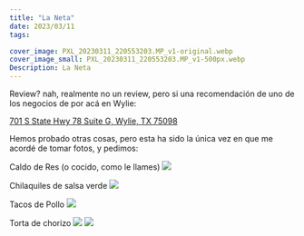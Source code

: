 ```yaml
---
title: "La Neta"
date: 2023/03/11
tags:

cover_image: PXL_20230311_220553203.MP_v1-original.webp
cover_image_small: PXL_20230311_220553203.MP_v1-500px.webp
Description: La Neta
---
```


Review? nah, realmente no un review, pero si una recomendación de uno de los negocios de por acá en Wylie:

<a href="https://goo.gl/maps/Uqyrjx5FWsZFZoiC6">701 S State Hwy 78 
Suite G, 
Wylie, TX 75098</a>

Hemos probado otras cosas, pero esta ha sido la única vez en que me acordé de tomar fotos, y pedimos:

Caldo de Res (o cocido, como le llames)
[![](PXL_20230311_215137887_v1)](PXL_20230311_215137887_v1-original.webp)

Chilaquiles de salsa verde
[![](PXL_20230311_215440399_v1)](PXL_20230311_215440399_v1-original.webp)

Tacos de Pollo
[![](PXL_20230311_215432111_v1)](PXL_20230311_215432111_v1-original.webp)

Torta de chorizo
[![](PXL_20230311_215419524.MP_v1)](PXL_20230311_215419524.MP_v1-original.webp)
[![](PXL_20230311_220553203.MP_v1)](PXL_20230311_220553203.MP_v1-original.webp)